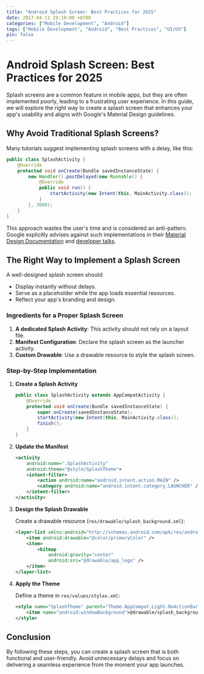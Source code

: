 ```yaml
---
title: "Android Splash Screen: Best Practices for 2025"
date: 2017-04-11 19:10:00 +0700
categories: ["Mobile Development", "Android"]
tags: ["Mobile Development", "Android", "Best Practices", "UI/UX"]
pin: false
---
```


# Android Splash Screen: Best Practices for 2025

Splash screens are a common feature in mobile apps, but they are often implemented poorly, leading to a frustrating user experience. In this guide, we will explore the right way to create a splash screen that enhances your app's usability and aligns with Google's Material Design guidelines.

## Why Avoid Traditional Splash Screens?

Many tutorials suggest implementing splash screens with a delay, like this:

```java
public class SplashActivity {
    @Override
    protected void onCreate(Bundle savedInstanceState) {
        new Handler().postDelayed(new Runnable() {
            @Override
            public void run() {
                startActivity(new Intent(this, MainActivity.class));
            }
        }, 3000);
    }
}
```

This approach wastes the user's time and is considered an anti-pattern. Google explicitly advises against such implementations in their [Material Design Documentation](https://material.io/guidelines/patterns/launch-screens.html) and [developer talks](https://www.youtube.com/watch?v=pEGWcMTxs3I&feature=youtu.be&t=1434).

## The Right Way to Implement a Splash Screen

A well-designed splash screen should:

- Display instantly without delays.
- Serve as a placeholder while the app loads essential resources.
- Reflect your app's branding and design.

### Ingredients for a Proper Splash Screen

1. **A dedicated Splash Activity**: This activity should not rely on a layout file.
2. **Manifest Configuration**: Declare the splash screen as the launcher activity.
3. **Custom Drawable**: Use a drawable resource to style the splash screen.

### Step-by-Step Implementation

1. **Create a Splash Activity**

   ```java
   public class SplashActivity extends AppCompatActivity {
       @Override
       protected void onCreate(Bundle savedInstanceState) {
           super.onCreate(savedInstanceState);
           startActivity(new Intent(this, MainActivity.class));
           finish();
       }
   }
   ```

2. **Update the Manifest**

   ```xml
   <activity
       android:name=".SplashActivity"
       android:theme="@style/SplashTheme">
       <intent-filter>
           <action android:name="android.intent.action.MAIN" />
           <category android:name="android.intent.category.LAUNCHER" />
       </intent-filter>
   </activity>
   ```

3. **Design the Splash Drawable**

   Create a drawable resource (`res/drawable/splash_background.xml`):

   ```xml
   <layer-list xmlns:android="http://schemas.android.com/apk/res/android">
       <item android:drawable="@color/primaryColor" />
       <item>
           <bitmap
               android:gravity="center"
               android:src="@drawable/app_logo" />
       </item>
   </layer-list>
   ```

4. **Apply the Theme**

   Define a theme in `res/values/styles.xml`:

   ```xml
   <style name="SplashTheme" parent="Theme.AppCompat.Light.NoActionBar">
       <item name="android:windowBackground">@drawable/splash_background</item>
   </style>
   ```

## Conclusion

By following these steps, you can create a splash screen that is both functional and user-friendly. Avoid unnecessary delays and focus on delivering a seamless experience from the moment your app launches.
